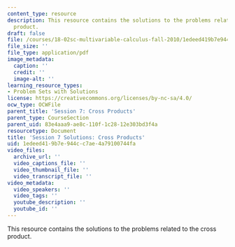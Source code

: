 ```yaml
---
content_type: resource
description: This resource contains the solutions to the problems related to the cross
  product.
draft: false
file: /courses/18-02sc-multivariable-calculus-fall-2010/1edeed419b7e944cc7ae4a79100744fa_MIT18_02SC_pb_8_comb.pdf
file_size: ''
file_type: application/pdf
image_metadata:
  caption: ''
  credit: ''
  image-alt: ''
learning_resource_types:
- Problem Sets with Solutions
license: https://creativecommons.org/licenses/by-nc-sa/4.0/
ocw_type: OCWFile
parent_title: 'Session 7: Cross Products'
parent_type: CourseSection
parent_uid: 83e4aaa9-ae8c-110f-1c28-12e303bd3f4a
resourcetype: Document
title: 'Session 7 Solutions: Cross Products'
uid: 1edeed41-9b7e-944c-c7ae-4a79100744fa
video_files:
  archive_url: ''
  video_captions_file: ''
  video_thumbnail_file: ''
  video_transcript_file: ''
video_metadata:
  video_speakers: ''
  video_tags: ''
  youtube_description: ''
  youtube_id: ''
---
```

This resource contains the solutions to the problems related to the cross product.